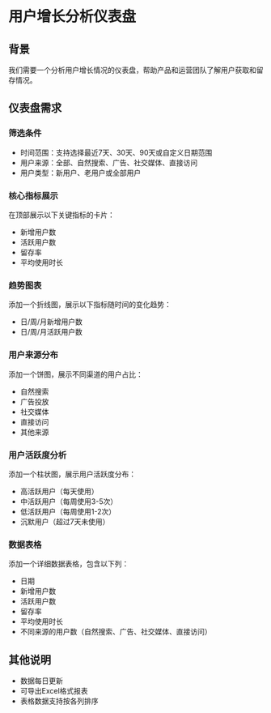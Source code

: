 # 用户增长分析仪表盘

## 背景
我们需要一个分析用户增长情况的仪表盘，帮助产品和运营团队了解用户获取和留存情况。

## 仪表盘需求

### 筛选条件
- 时间范围：支持选择最近7天、30天、90天或自定义日期范围
- 用户来源：全部、自然搜索、广告、社交媒体、直接访问
- 用户类型：新用户、老用户或全部用户

### 核心指标展示
在顶部展示以下关键指标的卡片：
- 新增用户数
- 活跃用户数
- 留存率
- 平均使用时长

### 趋势图表
添加一个折线图，展示以下指标随时间的变化趋势：
- 日/周/月新增用户数
- 日/周/月活跃用户数

### 用户来源分布
添加一个饼图，展示不同渠道的用户占比：
- 自然搜索
- 广告投放
- 社交媒体
- 直接访问
- 其他来源

### 用户活跃度分析
添加一个柱状图，展示用户活跃度分布：
- 高活跃用户（每天使用）
- 中活跃用户（每周使用3-5次）
- 低活跃用户（每周使用1-2次）
- 沉默用户（超过7天未使用）

### 数据表格
添加一个详细数据表格，包含以下列：
- 日期
- 新增用户数
- 活跃用户数
- 留存率
- 平均使用时长
- 不同来源的用户数（自然搜索、广告、社交媒体、直接访问）

## 其他说明
- 数据每日更新
- 可导出Excel格式报表
- 表格数据支持按各列排序